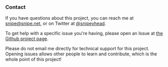 ### Contact
If you have questions about this project, you can reach me at snipe@snipe.net, or on
Twitter at [@snipeyhead](https://twitter.com/snipeyhead).

To get help with a specific issue you're having, please open an
Issue at [the Github project page](https://github.com/snipe/laravel4-starter/issues).

Please do not email me directly for technical support for this project. Opening issues allows other
people to learn and contribute, which is the whole point of this project!